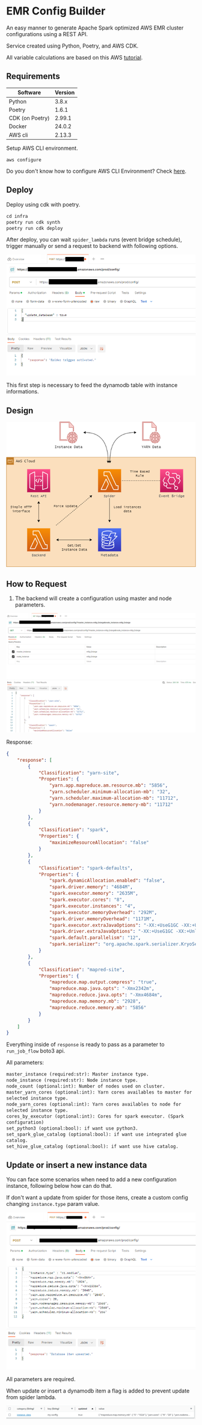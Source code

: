 # EMR Config Builder

An easy manner to generate Apache Spark optimized AWS EMR cluster configurations using a REST API.

Service created using Python, Poetry, and AWS CDK.

All variable calculations are based on this AWS [tutorial](https://aws.amazon.com/pt/blogs/big-data/best-practices-for-successfully-managing-memory-for-apache-spark-applications-on-amazon-emr/). 


## Requirements

| **Software**    | **Version** |
|-----------------|-------------|
| Python          | 3.8.x       |
| Poetry          | 1.6.1       |
| CDK (on Poetry) | 2.99.1      |
| Docker          | 24.0.2      |
| AWS cli         | 2.13.3      |


Setup AWS CLI environment.
```
aws configure
```
Do you don't know how to configure AWS CLI Environment? Check [here](https://docs.aws.amazon.com/cli/latest/userguide/cli-chap-configure.html).

## Deploy

Deploy using cdk with poetry.
```
cd infra
poetry run cdk synth
poetry run cdk deploy
```

After deploy, you can wait `spider_lambda` runs (event bridge schedule), trigger manually or send a request to backend with following options.

![image](./assets/request-example2.png)

This first step is necessary to feed the dynamodb table with instance informations.

## Design
![image](./assets/design/emr_config_builder.png)

## How to Request 

1. The backend will create a configuration using master and node parameters. 

![image](./assets/request-example1.png)

Response:

```json
{
    "response": [
        {
            "Classification": "yarn-site",
            "Properties": {
                "yarn.app.mapreduce.am.resource.mb": "5856",
                "yarn.scheduler.minimum-allocation-mb": "32",
                "yarn.scheduler.maximum-allocation-mb": "11712",
                "yarn.nodemanager.resource.memory-mb": "11712"
            }
        },
        {
            "Classification": "spark",
            "Properties": {
                "maximizeResourceAllocation": "false"
            }
        },
        {
            "Classification": "spark-defaults",
            "Properties": {
                "spark.dynamicAllocation.enabled": "false",
                "spark.driver.memory": "4684M",
                "spark.executor.memory": "2635M",
                "spark.executor.cores": "8",
                "spark.executor.instances": "4",
                "spark.executor.memoryOverhead": "292M",
                "spark.driver.memoryOverhead": "1171M",
                "spark.executor.extraJavaOptions": "-XX:+UseG1GC -XX:+UnlockDiagnosticVMOptions -XX:+G1SummarizeConcMark -XX:InitiatingHeapOccupancyPercent=35 -verbose:gc -XX:+PrintGCDetails -XX:+PrintGCDateStamps -XX:OnOutOfMemoryError='kill -9 %p'",
                "spark.driver.extraJavaOptions": "-XX:+UseG1GC -XX:+UnlockDiagnosticVMOptions -XX:+G1SummarizeConcMark -XX:InitiatingHeapOccupancyPercent=35 -verbose:gc -XX:+PrintGCDetails -XX:+PrintGCDateStamps -XX:OnOutOfMemoryError='kill -9 %p'",
                "spark.default.parallelism": "12",
                "spark.serializer": "org.apache.spark.serializer.KryoSerializer"
            }
        },
        {
            "Classification": "mapred-site",
            "Properties": {
                "mapreduce.map.output.compress": "true",
                "mapreduce.map.java.opts": "-Xmx2342m",
                "mapreduce.reduce.java.opts": "-Xmx4684m",
                "mapreduce.map.memory.mb": "2928",
                "mapreduce.reduce.memory.mb": "5856"
            }
        }
    ]
}
```

Everything inside of `response` is ready to pass as a parameter to `run_job_flow` boto3 api.

All parameters:

    master_instance (required:str): Master instance type.
    node_instance (required:str): Node instance type.
    node_count (optional:int): Number of nodes used on cluster.
    master_yarn_cores (optional:int): Yarn cores availables to master for selected instance type.
    node_yarn_cores (optional:int): Yarn cores availables to node for selected instance type.
    cores_by_executor (optional:int): Cores for spark executor. (Spark configuration) 
    set_python3 (optional:bool): if want use python3.
    set_spark_glue_catalog (optional:bool): if want use integrated glue catalog.
    set_hive_glue_catalog (optional:bool): if want use hive catalog.

## Update or insert a new instance data

You can face some scenarios when need to add a new configuration instance, following below how can do that.

If don't want a update from spider for those itens, create a custom config changing `instance.type` param value. 

![image](./assets/request-example3.png)

All parameters are required.

When update or insert a dynamodb item a flag is added to prevent update from spider lambda.

![image](./assets/dynamodb-record1.png)
